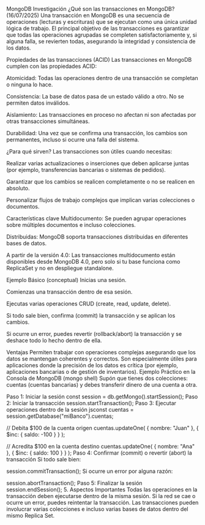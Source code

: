 MongoDB Investigación
¿Qué son las transacciones en MongoDB? (16/07/2025)
Una transacción en MongoDB es una secuencia de operaciones (lecturas y escrituras) que se ejecutan como una única unidad lógica de trabajo. El principal objetivo de las transacciones es garantizar que todas las operaciones agrupadas se completen satisfactoriamente y, si alguna falla, se revierten todas, asegurando la integridad y consistencia de los datos.

Propiedades de las transacciones (ACID)
Las transacciones en MongoDB cumplen con las propiedades ACID:

Atomicidad: Todas las operaciones dentro de una transacción se completan o ninguna lo hace.

Consistencia: La base de datos pasa de un estado válido a otro. No se permiten datos inválidos.

Aislamiento: Las transacciones en proceso no afectan ni son afectadas por otras transacciones simultáneas.

Durabilidad: Una vez que se confirma una transacción, los cambios son permanentes, incluso si ocurre una falla del sistema.

¿Para qué sirven?
Las transacciones son útiles cuando necesitas:

Realizar varias actualizaciones o inserciones que deben aplicarse juntas (por ejemplo, transferencias bancarias o sistemas de pedidos).

Garantizar que los cambios se realicen completamente o no se realicen en absoluto.

Personalizar flujos de trabajo complejos que implican varias colecciones o documentos.

Características clave
Multidocumento: Se pueden agrupar operaciones sobre múltiples documentos e incluso colecciones.

Distribuidas: MongoDB soporta transacciones distribuidas en diferentes bases de datos.

A partir de la versión 4.0: Las transacciones multidocumento están disponibles desde MongoDB 4.0, pero solo si tu base funciona como ReplicaSet y no en despliegue standalone.

Ejemplo Básico (conceptual)
Inicias una sesión.

Comienzas una transacción dentro de esa sesión.

Ejecutas varias operaciones CRUD (create, read, update, delete).

Si todo sale bien, confirma (commit) la transacción y se aplican los cambios.

Si ocurre un error, puedes revertir (rollback/abort) la transacción y se deshace todo lo hecho dentro de ella.

Ventajas
Permiten trabajar con operaciones complejas asegurando que los datos se mantengan coherentes y correctos.
Son especialmente útiles para aplicaciones donde la precisión de los datos es crítica (por ejemplo, aplicaciones bancarias o de gestión de inventarios).
Ejemplo Práctico en la Consola de MongoDB (mongo shell)
Supón que tienes dos colecciones: cuentas (cuentas bancarias) y debes transferir dinero de una cuenta a otra.

Paso 1: Iniciar la sesión
const session = db.getMongo().startSession();
Paso 2: Iniciar la transacción
session.startTransaction();
Paso 3: Ejecutar operaciones dentro de la sesión
jsconst cuentas = session.getDatabase("miBanco").cuentas;

// Debita $100 de la cuenta origen
cuentas.updateOne(
  { nombre: "Juan" },
  { $inc: { saldo: -100 } }
);

// Acredita $100 en la cuenta destino
cuentas.updateOne(
  { nombre: "Ana" },
  { $inc: { saldo: 100 } }
);
Paso 4: Confirmar (commit) o revertir (abort) la transacción
Si todo sale bien:

session.commitTransaction();
Si ocurre un error por alguna razón:

session.abortTransaction();
Paso 5: Finalizar la sesión
session.endSession();
5. Aspectos Importantes
Todas las operaciones en la transacción deben ejecutarse dentro de la misma sesión.
Si la red se cae o ocurre un error, puedes reintentar la transacción.
Las transacciones pueden involucrar varias colecciones e incluso varias bases de datos dentro del mismo Replica Set.
